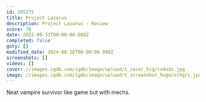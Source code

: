 ```yaml
---
id: 205275
title: Project Lazarus
description: Project Lazarus - Review
score: 70
date: 2022-08-31T00:00:00.000Z
completed: false
goty: []
modified_date: 2024-08-16T00:00:00.000Z
screenshots: []
videos: []
cover: //images.igdb.com/igdb/image/upload/t_cover_big/co4xdz.jpg
image: //images.igdb.com/igdb/image/upload/t_screenshot_huge/schgrz.jpg
---
```

Neat vampire survivor like game but with mechs.